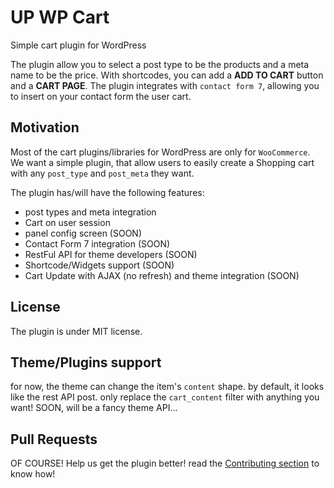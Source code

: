 # UP WP Cart
Simple cart plugin for WordPress

The plugin allow you to select a post type to be the products and a meta name to be the price.
With shortcodes, you can add a **ADD TO CART** button and a **CART PAGE**.
The plugin integrates with `contact form 7`, allowing you to insert on your contact form the user cart.

## Motivation
Most of the cart plugins/libraries for WordPress are only for `WooCommerce`. We want a simple plugin, that allow users to easily create a Shopping cart with any `post_type` and `post_meta` they want.

The plugin has/will have the following features:

 - post types and meta integration
 - Cart on user session
 - panel config screen (SOON)
 - Contact Form 7 integration (SOON)
 - RestFul API for theme developers (SOON)
 - Shortcode/Widgets support (SOON)
 - Cart Update with AJAX (no refresh) and theme integration (SOON)

## License
The plugin is under MIT license.

## Theme/Plugins support

for now, the theme can change the item's `content` shape. by default, it looks like the rest API post. only replace the `cart_content` filter with anything you want!
SOON, will be a fancy theme API...

## Pull Requests
OF COURSE! Help us get the plugin better! read the [Contributing section](CONTRIBUTING.md) to know how!
